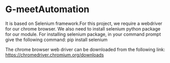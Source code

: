# G-meetAutomation
It is based on Selenium framework.For this project, we require a webdriver for our chrome browser. We also need to install selenium python package for our module.
For installing selenium package, in your command prompt give the following command: pip install selenium

The chrome browser web driver can be downloaded from the following link: https://chromedriver.chromium.org/downloads


